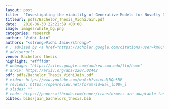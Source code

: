 ```yaml
---
layout: post
title:  "Investigating the viability of Generative Models for Novelty Detection"
titleurl: pdfs/Bachelor_Thesis_VidhiJain.pdf
date:   2018-06-30 22:21:59 +00:00
image: images/white_bg.png
categories: research
author: "Vidhi Jain"
authors: "<strong>Vidhi Jain</strong>"
# , advised by <a href="https://scholar.google.com/citations?user=km6CP8cAAAAJ&hl=en">Aaron Courville (Mila)</a>"
# advisorurl: 
venue: Bachelors thesis
highlight: "#ffffd0"
# webpage: "https://sites.google.com/andrew.cmu.edu/ttp/home"
# arxiv: https://arxiv.org/abs/2207.02442
pdf: pdfs/Bachelor_Thesis_VidhiJain.pdf
# video: https://www.youtube.com/watch?v=ivLdlMQekME
# reviews: https://openreview.net/forum?id=Eal_lL08v_l
# slides: ""
# code: https://paperswithcode.com/paper/transformers-are-adaptable-task-planners
bibtex: bibs/jain_bachelors_thesis.bib
---
```

